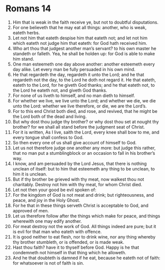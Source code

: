 ﻿# Romans 14
1. Him that is weak in the faith receive ye, but not to doubtful disputations. 
2. For one believeth that he may eat all things: another, who is weak, eateth herbs. 
3. Let not him that eateth despise him that eateth not; and let not him which eateth not judge him that eateth: for God hath received him. 
4. Who art thou that judgest another man’s servant? to his own master he standeth or falleth. Yea, he shall be holden up: for God is able to make him stand. 
5. One man esteemeth one day above another: another esteemeth every day alike. Let every man be fully persuaded in his own mind. 
6. He that regardeth the day, regardeth it unto the Lord; and he that regardeth not the day, to the Lord he doth not regard it. He that eateth, eateth to the Lord, for he giveth God thanks; and he that eateth not, to the Lord he eateth not, and giveth God thanks. 
7. For none of us liveth to himself, and no man dieth to himself. 
8. For whether we live, we live unto the Lord; and whether we die, we die unto the Lord: whether we live therefore, or die, we are the Lord’s. 
9. For to this end Christ both died, and rose, and revived, that he might be the Lord both of the dead and living. 
10. But why dost thou judge thy brother? or why dost thou set at nought thy brother? for we shall all stand before the judgment seat of Christ. 
11. For it is written, As I live, saith the Lord, every knee shall bow to me, and every tongue shall confess to God. 
12. So then every one of us shall give account of himself to God. 
13. Let us not therefore judge one another any more: but judge this rather, that no man put a stumblingblock or an occasion to fall in his brother’s way. 
14. I know, and am persuaded by the Lord Jesus, that there is nothing unclean of itself: but to him that esteemeth any thing to be unclean, to him it is unclean. 
15. But if thy brother be grieved with thy meat, now walkest thou not charitably. Destroy not him with thy meat, for whom Christ died. 
16. Let not then your good be evil spoken of: 
17. For the kingdom of God is not meat and drink; but righteousness, and peace, and joy in the Holy Ghost. 
18. For he that in these things serveth Christ is acceptable to God, and approved of men. 
19. Let us therefore follow after the things which make for peace, and things wherewith one may edify another. 
20. For meat destroy not the work of God. All things indeed are pure; but it is evil for that man who eateth with offence. 
21. It is good neither to eat flesh, nor to drink wine, nor any thing whereby thy brother stumbleth, or is offended, or is made weak. 
22. Hast thou faith? have it to thyself before God. Happy is he that condemneth not himself in that thing which he alloweth. 
23. And he that doubteth is damned if he eat, because he eateth not of faith: for whatsoever is not of faith is sin. 
